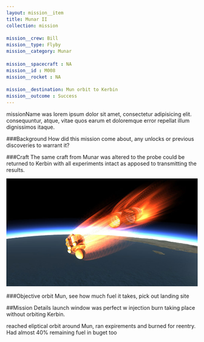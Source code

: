 ```yaml
---
layout: mission__item
title: Munar II
collection: mission

mission__crew: Bill
mission__type: Flyby
mission__category: Munar

mission__spacecraft : NA
mission__id : M008
mission__rocket : NA

mission__destination: Mun orbit to Kerbin
mission__outcome : Success
---
```

<!-- small intro, delete comment -->
missionName was lorem ipsum dolor sit amet, consectetur adipisicing elit. consequuntur, atque, vitae quos earum et doloremque error repellat illum dignissimos itaque.

###Background
How did this mission come about, any unlocks or previous discoveries to warrant it?

###Craft
The same craft from Munar was altered to the probe could be returned to Kerbin with all experiments intact as apposed to transmitting the results.

![Munar II return to Kerbin](/assets/munar-two-reentry.jpg)

###Objective
orbit Mun, see how much fuel it takes, pick out landing site

##Mission Details
launch window was perfect w injection burn taking place without orbiting Kerbin. 

reached eliptical orbit around Mun, ran expirements and burned for reentry. Had almost 40% remaining fuel in buget too